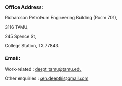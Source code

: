 ### Office Address:

Richardson Petroleum Engineering Building (Room 701),

3116 TAMU,

245 Spence St,

College Station, TX 77843.

### Email:

Work-related : deept_tamu@tamu.edu 

Other enquiries : sen.deepthi@gmail.com



